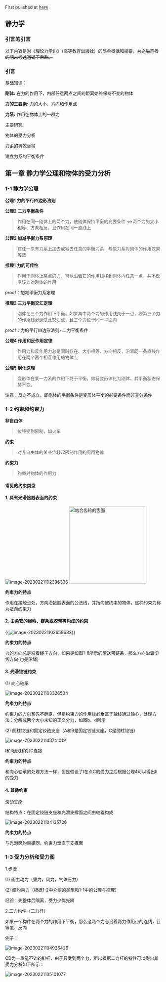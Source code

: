First pulished at [here](https://www.huang-zifeng.com/zh/2023/02/20/theoretical_mechanics_1/)

## 静力学

### 引言的引言

以下内容是对《理论力学(I)》（高等教育出版社）的简单概括和摘要，~~为之后笔者的期末考速通铺下后路。~~

### 引言

基础知识：

**刚体:** 在力的作用下，内部任意两点之间的距离始终保持不变的物体

**力的三要素:** 力的大小、方向和作用点

**力系:** 作用在物体上的一群力

主要研究:

物体的受力分析

力系的等效替换

建立力系的平衡条件

## 第一章	静力学公理和物体的受力分析

### 1-1	静力学公理

**公理1	力的平行四边形法则**

**公理2	二力平衡条件**

> 作用在同一刚体上的两个力，使刚体保持平衡的充要条件 ⇔两个力的大小相等、方向相反，且作用在同一直线上

**公理3	加减平衡力系原理**

> 在任一原有力系上加去或减去任意的平衡力系，与原力系对刚体的作用效果等效

**推理1	力的可传性**

> 作用于刚体上某点的力，可以沿着它的作用线移到刚体内任意一点，并不改变该力对刚体的作用

proof：加减平衡力系定理

**推理2	三力平衡交汇定理**

> 刚体在三个力作用下平衡，如果其中两个力的作用线交于一点，则第三个力的作用线必通过此交汇点，且三个力位于同一平面内

proof：力的平行四边形法则+二力平衡条件

**公理4	作用和反作用定律**

> 作用力和反作用力总是同时存在、大小相等、方向相反，沿着同一条直线作用在两个两个相互作用的物体上

**公理5	钢化原理**

> 变形体在某一力系的作用下处于平衡，如将变形体化为刚体，其平衡状态保持不变。

注意：反之不成立，即刚体的平衡条件是变形体平衡的必要条件而非充分条件

### 1-2	约束和约束力

**非自由体**

> 位移受到限制，如火车

**约束**

> 对非自由体的某些位移起限制作用的周围物体

**约束力**

> 约束对物体的作用力

#### 常见的约束类型

#### 1. 具有光滑接触表面的约束

<img src="https://mitcher-1316637614.cos.ap-nanjing.myqcloud.com/test/image-20230221102336336.png" alt="image-20230221102336336" >

<img src="https://mitcher-1316637614.cos.ap-nanjing.myqcloud.com/test/image-20230221102614315.png" alt="啮合齿轮的齿面" align="aligncenter" caption="啮合齿轮的齿面" width="250">

**约束力的特点**

作用在接触点处，方向沿接触表面的公法线，并指向被约束的物体，这种约束力称为法向约束力

#### 2. 由柔软的绳索、链条或胶带等构成的约束

{{<img src="https://mitcher-1316637614.cos.ap-nanjing.myqcloud.com/test/image-20230221102659683.png" alt="image-20230221102659683" >}}

**约束力的特点**

力的方向总是沿着绳子方向，如果是如图1-8所示的传送带链条，那么方向沿着切线方向(也是沿绳)

#### 3. 光滑铰链约束

(1)	向心轴承

![image-20230221103326534](https://mitcher-1316637614.cos.ap-nanjing.myqcloud.com/test/image-20230221103326534.png)

**约束力的特点**

约束力的方向预先不确定，但是约束力的作用线必垂直于轴线通过轴心，处理方法：分解成两个大小未知的正交分力，如图b、d所示

(2)	圆柱铰链和固定铰链支座（A和B是固定铰链支座，C是圆柱铰链）

![image-20230221103741019](https://mitcher-1316637614.cos.ap-nanjing.myqcloud.com/test/image-20230221103741019.png)

I和II通过销钉C连接

**约束力的特点**

和向心轴承的处理方法一样，但是假设了I在点C的受力之后根据公理4可以得出II的受力

#### 4. 其他约束

滚动支座

结构特点：在固定铰链支座和光滑支撑面之间由轴辊构成

![image-20230221104135726](https://mitcher-1316637614.cos.ap-nanjing.myqcloud.com/test/image-20230221104135726.png)

**约束力的特点**

与光滑面约束相同，约束力垂直于支撑面

### 1-3	受力分析和受力图

1.步骤：

(1)	画主动力（重力，风力，气体压力）

(2)	画约束力（根据1-2中介绍的类型和1-1中的公理与推理）

经验：先整体后隔离，受力少优先隔

2.二力构件（二力杆）

如果一个构件在两个力的作用下平衡，那么这两个力必沿着两力作用点的连线，且等值、反向

例子：

![image-20230221104926426](https://mitcher-1316637614.cos.ap-nanjing.myqcloud.com/test/image-20230221104926426.png)

CD为一重量不计的斜杆，由于只受到两个力，所以根据二力杆的特性可以得出其受力分析如下所示：

![image-20230221105101077](https://mitcher-1316637614.cos.ap-nanjing.myqcloud.com/test/image-20230221105101077.png)
